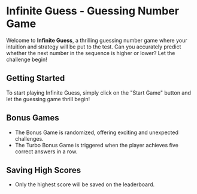 # Infinite Guess - Guessing Number Game

Welcome to **Infinite Guess**, a thrilling guessing number game where your intuition and strategy will be put to the test. Can you accurately predict whether the next number in the sequence is higher or lower? Let the challenge begin!

## Getting Started

To start playing Infinite Guess, simply click on the "Start Game" button and let the guessing game thrill begin!

## Bonus Games

- The Bonus Game is randomized, offering exciting and unexpected challenges.
- The Turbo Bonus Game is triggered when the player achieves five correct answers in a row.

## Saving High Scores

- Only the highest score will be saved on the leaderboard.